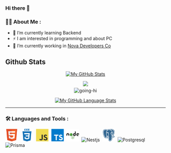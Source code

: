 ### Hi there 👋

<!--[![Typing SVG](https://readme-typing-svg.demolab.com?font=Fira+Code&weight=500&size=26&pause=1000&color=DC359B&width=435&lines=I+am+a+backend+developer;And+i+am+a+student(lol);y.o+17)](https://git.io/typing-svg)

-->

### :woman_technologist: About Me :

- 🌱 I’m currently learning Backend
- ⚡ I am interested in programming and about PC
- 🔭 I’m currently working in <a href="https://github.com/NovaDevelopersCo">Nova Developers Co</a>

## Github Stats  
<div align="center">
  
   [![My GitHub Stats](https://github-readme-stats.vercel.app/api/?username=going-hi&count_private=true&theme=tokyonight&showicons=true)]()
   
  <img src="http://github-profile-summary-cards.vercel.app/api/cards/profile-details?username=going-hi&theme=transparent" />
</div> 
<div align="center">
  <img align="center" src="https://github-readme-streak-stats.herokuapp.com/?user=going-hi&theme=transparent&hide_border=true&currStreakNum=FF8C00&fire=FF8C00&ring=FF8C00&currStreakLabel=FF8C00" alt="going-hi" />
</div> 

<div align="center">
  
  [![My GitHub Language Stats](https://github-readme-stats.vercel.app/api/top-langs/?username=going-hi&langs_count=5&theme=tokyonight)]()

</div> 




<!-- 
<p align="center">
  <span>🌱 I’m currently learning Nest.js</span>
  <br>
  <span>🌱 I’m currently learning Nest.js</span>
  <br>
  <span>🌱 I’m currently learning Nest.js</span>
</p>
 -->
---

### :hammer_and_wrench: Languages and Tools :
<div>
  <img src="https://github.com/devicons/devicon/blob/master/icons/html5/html5-original.svg" title="HTML5" alt="HTML" width="40" height="40"/>&nbsp;
  <img src="https://github.com/devicons/devicon/blob/master/icons/css3/css3-plain-wordmark.svg"  title="CSS3"
 alt="CSS" width="40" height="40"/>&nbsp;
  <img src="https://github.com/devicons/devicon/blob/master/icons/javascript/javascript-original.svg" title="JavaScript" alt="JavaScript" width="40" height="40"/>&nbsp;
  <img src="https://github.com/devicons/devicon/blob/master/icons/typescript/typescript-plain.svg" title="TypeScript" alt="TypeScript" width="40" height="40"/>&nbsp;
  <img src="https://github.com/devicons/devicon/blob/master/icons/nodejs/nodejs-original-wordmark.svg" title="NodeJS" alt="NodeJS" width="40" height="40"/>&nbsp;
  <img src="https://profilinator.rishav.dev/skills-assets/nestjs.svg" title="NodeJS" alt="Nestjs" width="40" height="40"/>&nbsp;
  <img src="https://github.com/devicons/devicon/blob/master/icons/postgresql/postgresql-plain.svg" title="Postgresql" alt="Postgresql" width="40" height="40"/>&nbsp;
  <img src="https://profilinator.rishav.dev/skills-assets/mongodb-original-wordmark.svg" title="MongoDB" alt="Postgresql" width="40" height="40"/>&nbsp;
  <img src="https://profilinator.rishav.dev/skills-assets/prisma.png" title="MongoDB" alt="Prisma" width="40" height="40"/>&nbsp;
</div>
